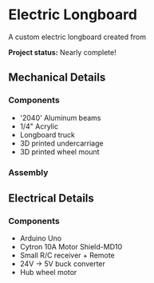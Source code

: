 # Electric Longboard

A custom electric longboard created from


**Project status:** Nearly complete!

## Mechanical Details

### Components
- '2040' Aluminum beams
- 1/4" Acrylic
- Longboard truck
- 3D printed undercarriage
- 3D printed wheel mount

### Assembly


## Electrical Details

### Components
- Arduino Uno
- Cytron 10A Motor Shield-MD10
- Small R/C receiver + Remote
- 24V -> 5V buck converter
- Hub wheel motor
